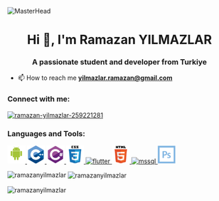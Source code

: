 ![MasterHead](https://img.freepik.com/premium-vector/vector-technology-circuit-board-design-dark-blue-color-background_43778-620.jpg?w=360)
<h1 align="center">Hi 👋, I'm Ramazan YILMAZLAR</h1>
<h3 align="center">A passionate student and developer from Turkiye</h3>

- 📫 How to reach me **yilmazlar.ramazan@gmail.com**

<h3 align="left">Connect with me:</h3>
<p align="left">
<a href="https://linkedin.com/in/ramazan-yilmazlar-259221281" target="blank"><img align="center" src="https://raw.githubusercontent.com/rahuldkjain/github-profile-readme-generator/master/src/images/icons/Social/linked-in-alt.svg" alt="ramazan-yilmazlar-259221281" height="30" width="40" /></a>
</p>

<h3 align="left">Languages and Tools:</h3>
<p align="left"> <a href="https://developer.android.com" target="_blank" rel="noreferrer"> <img src="https://raw.githubusercontent.com/devicons/devicon/master/icons/android/android-original-wordmark.svg" alt="android" width="40" height="40"/> </a> <a href="https://www.w3schools.com/cpp/" target="_blank" rel="noreferrer"> <img src="https://raw.githubusercontent.com/devicons/devicon/master/icons/cplusplus/cplusplus-original.svg" alt="cplusplus" width="40" height="40"/> </a> <a href="https://www.w3schools.com/cs/" target="_blank" rel="noreferrer"> <img src="https://raw.githubusercontent.com/devicons/devicon/master/icons/csharp/csharp-original.svg" alt="csharp" width="40" height="40"/> </a> <a href="https://www.w3schools.com/css/" target="_blank" rel="noreferrer"> <img src="https://raw.githubusercontent.com/devicons/devicon/master/icons/css3/css3-original-wordmark.svg" alt="css3" width="40" height="40"/> </a> <a href="https://flutter.dev" target="_blank" rel="noreferrer"> <img src="https://www.vectorlogo.zone/logos/flutterio/flutterio-icon.svg" alt="flutter" width="40" height="40"/> </a> <a href="https://www.w3.org/html/" target="_blank" rel="noreferrer"> <img src="https://raw.githubusercontent.com/devicons/devicon/master/icons/html5/html5-original-wordmark.svg" alt="html5" width="40" height="40"/> </a> <a href="https://www.microsoft.com/en-us/sql-server" target="_blank" rel="noreferrer"> <img src="https://www.svgrepo.com/show/303229/microsoft-sql-server-logo.svg" alt="mssql" width="40" height="40"/> </a> <a href="https://www.photoshop.com/en" target="_blank" rel="noreferrer"> <img src="https://raw.githubusercontent.com/devicons/devicon/master/icons/photoshop/photoshop-line.svg" alt="photoshop" width="40" height="40"/> </a> </p>

<p><img align="left" src="https://github-readme-stats.vercel.app/api/top-langs?username=ramazanyilmazlar&show_icons=true&locale=en&layout=compact" alt="ramazanyilmazlar" /></p>

<p>&nbsp;<img align="center" src="https://github-readme-stats.vercel.app/api?username=ramazanyilmazlar&show_icons=true&locale=en" alt="ramazanyilmazlar" /></p>

<p><img align="center" src="https://github-readme-streak-stats.herokuapp.com/?user=ramazanyilmazlar&" alt="ramazanyilmazlar" /></p>

